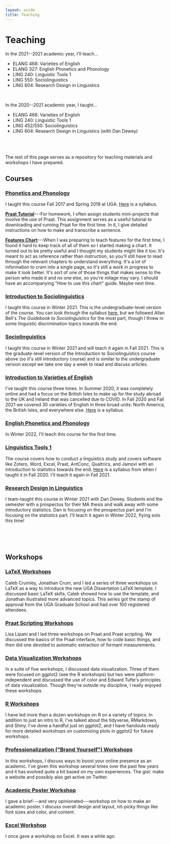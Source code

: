 ```yaml
---
layout: aside
title: Teaching
---
```


# Teaching

In the 2021--2021 academic year, I'll teach…

* ELANG 468: Varieties of English
* ELANG 327: English Phonetics and Phonology
* LING 240: Linguistic Tools 1
* LING 550: Sociolinguistics
* LING 604: Research Design in Linguistics

<br/>

In the 2020--2021 academic year, I taught…

* ELANG 468: Varieties of English
* LING 240: Linguistic Tools 1
* LING 452/550: Sociolinguistics
* LING 604: Research Design in Linguistics (with Dan Dewey)

<br/>



<br/>
<br/>
The rest of this page serves as a repository for teaching materials and workshops I have prepared.

<br/>

## Courses

### [Phonetics and Phonology](http://bulletin.uga.edu/Link.aspx?cid=ling3060)

I taught this course Fall 2017 and Spring 2019 at UGA. [Here](/downloads/190308_LING3060_syllabus.pdf) is a syllabus.

**[Praat Tutorial](/downloads/190523-Praat_tutorial.pdf)**---For homework, I often assign students mini-projects that involve the use of Praat. This assignment serves as a useful tutorial to downloading and running Praat for the first time. In it, I give detailed instructions on how to make and transcribe a sentence.

**[Features Chart](/downloads/180814-features_chart.pdf)**---When I was preparing to teach features for the first time, I found it hard to keep track of all of them so I started making a chart. It turned out to be pretty useful and I thought my students might like it too. It's meant to act as reference rather than instruction, so you'll still have to read through the relevant chapters to understand everything. It's a lot of information to cram into a single page, so it's still a work in progress to make it look better. It's sort of one of those things that makes sense to the person who made it and no one else, so you're milage may vary. I should have an accompanying "How to use this chart" guide. Maybe next time. 

### [Introduction to Sociolinguistics](https://catalog.byu.edu/humanities/linguistics/introduction-sociolinguistics)

I taught this course in Winter 2021. This is the undergraduate-level version of the course. You can look through the syllabus [here](/downloads/210102-L452_syllabus.pdf), but we followed Allan Bell's *The Guidebook to Sociolinguistics* for the most part, though I threw in some linguistic discrimination topics towards the end.

### [Sociolinguistics](https://catalog.byu.edu/humanities/linguistics/sociolinguistics)

I taught this course in Winter 2021 and will teach it again in Fall 2021. This is the graduate-level version of the Introduction to Sociolinguistics course above (so it's still introductory course) and is similar to the undergraduate version except we take one day a week to read and discuss articles. 

### [Introduction to Varieties of English](https://catalog.byu.edu/humanities/linguistics/introduction-varieties-of-english)

I've taught this course three times. In Summer 2020, it was completely online and had a focus on the British Isles to make up for the study abroad to the UK and Ireland that was cancelled due to COVID. In Fall 2020 and Fall 2021 we covered 30 varieties of English in three broad units: North America, the British Isles, and everywhere else. [Here](/downloads/201231_E468_syllabus.pdf) is a syllabus.

### [English Phonetics and Phonology](https://catalog.byu.edu/humanities/linguistics/english-phonetics-and-phonology)

In Winter 2022, I'll teach this course for the first time. 

### [Linguistics Tools 1](https://catalog.byu.edu/humanities/linguistics/linguistic-tools-1)

The course covers how to conduct a linguistics study and covers software like Zotero, Word, Excel, Praat, AntConc, Qualtrics, and Jamovi with an introduction to statistics towards the end. [Here](/downloads/201231-L240_syllabus.pdf) is a syllabus from when I taught it in Fall 2020. I'll teach it again in Fall 2021.

### [Research Design in Linguistics](https://gradstudies.byu.edu/course/research-design-linguistics)

I team-taught this course in Winter 2021 with Dan Dewey. Students end the semester with a prospectus for their MA thesis and walk away with some introductory statistics. Dan is focusing on the prospectus part and I'm focusing on the statistics part. I'll teach it again in Winter 2022, flying solo this time!



<br/>
<br/>
<br/>




## Workshops

### [LaTeX Workshops](/pages/latex)

Caleb Crumley, Jonathan Crum, and I led a series of three workshops on LaTeX as a way to introduce the new UGA Dissertation LaTeX template. I discussed basic LaTeX skills, Caleb showed how to use the template, and Jonathan illustrated more advanced topics. This series got the stamp of approval from the UGA Graduate School and had over 100 registered attendees.

### [Praat Scripting Workshops](/pages/praat-workshops)

Lisa Lipani and I led three workshops on Praat and Praat scripting. We discussed the basics of the Praat interface, how to code basic things, and then did one devoted to automatic extraction of formant measurements. 

### [Data Visualization Workshops](/pages/dataviz)

In a suite of five workshops, I discussed data visualization. Three of them were focused on ggplot2 (see the R workshops) but two were platform-independent and discussed the use of color and Edward Tufte's principles of data visualization. Though they're outside my discipline, I really enjoyed these workshops.

### [R Workshops](/pages/r-workshops)

I have led more than a dozen workshops on R on a variety of topics. In addition to just an intro to R, I've talked about the tidyverse, RMarkdown, and Shiny. I've done a handful just on ggplot2, and I have handouts ready for more detailed workshops on customizing plots in ggplot2 for future workshops. 

### [Professionalization ("Brand Yourself") Workshops](/pages/brand-yourself)

In this workshops, I discuss ways to boost your online presence as an academic. I've given this workshop several times over the past few years and it has evolved quite a bit based on my own experiences. The gist: make a website and possibly also get active on Twitter.

### [Academic Poster Workshop](/downloads/190911-poster_workshop.pdf)

I gave a brief---and very opinionated---workshop on how to make an academic poster. I discuss overall design and layout, nit-picky things like font sizes and color, and content. 

### [Excel Workshop](/blog/excel-workshop)

I once gave a workshop on Excel. It was a while ago.
